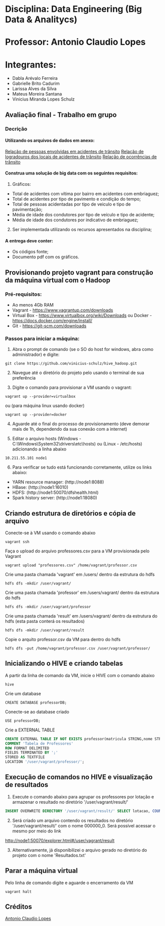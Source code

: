 # Disciplina: Data Engineering (Big Data & Analitycs)
# Professor: Antonio Claudio Lopes 
# Integrantes:
* Dabla Arévalo Ferreira
* Gabrielle Brito Cadurim
* Larissa Alves da Silva
* Mateus Moreira Santana
* Vinicius Miranda Lopes Schulz

## Avaliação final - Trabalho em grupo
### Decrição
#### Utilizando os arquivos de dados em anexo:

[Relação de pessoas envolvidas em acidentes de trânsito](https://ckan.pbh.gov.br/dataset/b127c1d8-9e1b-4820-884a-8bd8129ba5e3/resource/903286ca-b77f-44ad-aa6a-958aa018c33f/download/si_env-2019.csv)
[Relação de logradouros dos locais de acidentes de trânsito](https://ckan.pbh.gov.br/dataset/a07412b3-8371-402a-8ca6-68a518bf2403/resource/ad490dd1-7af5-4868-b35f-9471f15be744/download/si-log-2019.csv)
[Relação de ocorrências de trânsito](https://ckan.pbh.gov.br/dataset/6511cb66-3635-4560-95cc-d0c39aafb547/resource/ab6db535-b706-4e7b-9fdc-3bc1e823401e/download/si-bol-2019.csv)

#### Construa uma solução de big data com os seguintes requisitos:

1) Gráficos:
- Total de acidentes com vítima por bairro em acidentes com embriaguez;
- Total de acidentes por tipo de pavimento e condição do tempo;
- Total de pessoas acidentadas por tipo de veiculo e tipo de pavimentação;
- Média de idade dos condutores por tipo de veículo e tipo de acidente;
- Média de idade dos condutores por indicativo de embriaguez;

2) Ser implementada utilizando os recursos apresentados na disciplina;

#### A entrega deve conter:
- Os códigos fonte;
- Documento pdf com os gráficos.

## Provisionando projeto vagrant para construção da máquina virtual com o Hadoop

### Pré-requisitos:

- Ao menos 4Gb RAM
- Vagrant - https://www.vagrantup.com/downloads 
- Virtual Box - https://www.virtualbox.org/wiki/Downloads ou Docker - https://docs.docker.com/engine/install/
- Git - https://git-scm.com/downloads

### Passos para iniciar a máquina:

1) Abra o prompt de comando (se o SO do host for windows, abra como administrador) e digite: 

`git clone https://github.com/vinicius-schulz/hive_hadoop.git`

2) Navegue até o diretório do projeto pelo usando o terminal de sua preferência

3) Digite o comando para provisionar a VM usando o vagrant: 

`vagrant up --provider=virtualbox`

ou (para máquina linux usando docker)

`vagrant up --provider=docker` 

4) Aguarde até o final do processo de provisionamento (deve demorar mais de 1h, dependendo da sua conexão com a internet)

5) Editar o arquivo hosts (Windows - C:\Windows\System32\drivers\etc\hosts) ou (Linux - /etc/hosts) adicionando a linha abaixo

`10.211.55.101 node1`

6) Para verificar se tudo está funcionando corretamente, utilize os links abaixo:

- YARN resource manager: (http://node1:8088)
- HBase: (http://node1:16010)
- HDFS: (http://node1:50070/dfshealth.html)
- Spark history server: (http://node1:18080)

## Criando estrutura de diretórios e cópia de arquivo

Conecte-se à VM usando o comando abaixo

`vagrant ssh`

Faça o upload do arquivo professores.csv para a VM provisionada pelo Vagrant

`vagrant upload "professores.csv" /home/vagrant/professor.csv`

Crie uma pasta chamada 'vagrant' em /users/ dentro da estrutura do hdfs

`hdfs dfs -mkdir /user/vagrant/`

Crie uma pasta chamada 'professor' em /users/vagrant/ dentro da estrutura do hdfs

`hdfs dfs -mkdir /user/vagrant/professor`

Crie uma pasta chamada 'result' em /users/vagrant/ dentro da estrutura do hdfs (esta pasta conterá os resultados)

`hdfs dfs -mkdir /user/vagrant/result`

Copie o arquito professor.csv da VM para dentro do hdfs

`hdfs dfs -put /home/vagrant/professor.csv /user/vagrant/professor/`

## Inicializando o HIVE e criando tabelas

A partir da linha de comando da VM, inicie o HIVE com o comando abaixo

`hive`

Crie um database

`CREATE DATABASE professorDB;`

Conecte-se ao database criado

`USE professorDB;`

Crie a EXTERNAL TABLE 

```sql
CREATE EXTERNAL TABLE IF NOT EXISTS professor(matricula STRING,nome STRING,turno STRING,carga_horaria STRING,lotacao STRING,atividade STRING)
COMMENT 'Tabela de Professores'
ROW FORMAT DELIMITED
FIELDS TERMINATED BY ';'
STORED AS TEXTFILE
LOCATION '/user/vagrant/professor/';
```

## Execução de comandos no HIVE e visualização de resultados

1) Execute o comando abaixo para agrupar os professores por lotação e armazenar o resultado no diretório '/user/vagrant/result/'

```sql
INSERT OVERWRITE DIRECTORY '/user/vagrant/result/' SELECT lotacao, COUNT(*) FROM professor GROUP BY lotacao;
```

2) Será criado um arquivo contendo os resultados no diretório '/user/vagrant/result/' com o nome 000000_0. Será possível acessar o mesmo por meio do link 

[http://node1:50070/explorer.html#/user/vagrant/result](http://node1:50070/explorer.html#/user/vagrant/result)

3) Alternativamente, já disponibilizei o arquivo gerado no diretório do projeto com o nome 'Resultados.txt'

## Parar a máquina virtual

Pelo linha de comando digite e aguarde o encerramento da VM

`vagrant halt`

## Créditos
[Antonio Claudio Lopes](https://github.com/aclaraujo/vagrant-hadoop-hive-spark)